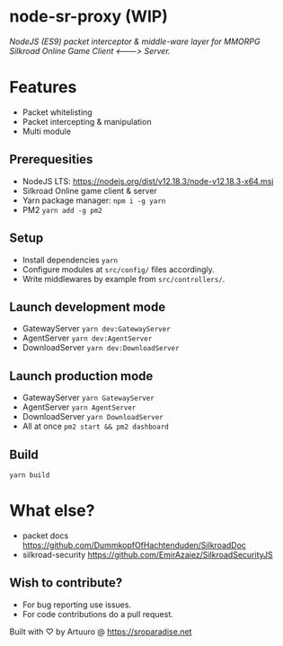 # node-sr-proxy (WIP)
_NodeJS (ES9) packet interceptor & middle-ware layer for MMORPG Silkroad Online Game Client <---> Server._

# Features
- Packet whitelisting
- Packet intercepting & manipulation
- Multi module
## Prerequesities
- NodeJS LTS: https://nodejs.org/dist/v12.18.3/node-v12.18.3-x64.msi
- Silkroad Online game client & server 
- Yarn package manager: `npm i -g yarn`
- PM2 `yarn add -g pm2`
## Setup
- Install dependencies `yarn`
- Configure modules at `src/config/` files accordingly.
- Write middlewares by example from `src/controllers/`.
## Launch development mode
- GatewayServer `yarn dev:GatewayServer`
- AgentServer `yarn dev:AgentServer`
- DownloadServer `yarn dev:DownloadServer`
## Launch production mode
- GatewayServer `yarn GatewayServer`
- AgentServer `yarn AgentServer`
- DownloadServer `yarn DownloadServer`
- All at once `pm2 start && pm2 dashboard`
## Build
`yarn build`
# What else?
- packet docs https://github.com/DummkopfOfHachtenduden/SilkroadDoc
- silkroad-security https://github.com/EmirAzaiez/SilkroadSecurityJS
## Wish to contribute?
- For bug reporting use issues.
- For code contributions do a pull request.

Built with ♡ by Artuuro @ https://sroparadise.net